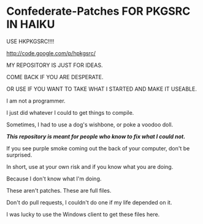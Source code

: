Confederate-Patches FOR PKGSRC IN HAIKU 
=======================================

USE HKPKGSRC!!!! 

http://code.google.com/p/hpkgsrc/

MY REPOSITORY IS JUST FOR IDEAS.

COME BACK IF YOU ARE DESPERATE.

OR USE IF YOU WANT TO TAKE WHAT I STARTED AND MAKE IT USEABLE.

I am not a programmer. 

I just did whatever I could to get things to compile. 

Sometimes, I had to use a dog's wishbone, or poke a voodoo doll.

***This repository is meant for people who know to fix what I could not.***

If you see purple smoke coming out the back of your computer, don't be surprised.

In short, use at your own risk and if you know what you are doing.

Because I don't know what I'm doing.

These aren't patches. These are full files.

Don't do pull requests, I couldn't do one if my life depended on it. 

I was lucky to use the Windows client to get these files here.
